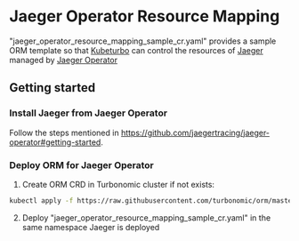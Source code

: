 # Jaeger Operator Resource Mapping

"jaeger_operator_resource_mapping_sample_cr.yaml" provides a sample ORM template so that [Kubeturbo](https://github.com/turbonomic/kubeturbo) can control the resources of [Jaeger](https://www.jaegertracing.io/) managed by [Jaeger Operator](https://github.com/jaegertracing/jaeger-operator)

## Getting started

### Install Jaeger from Jaeger Operator
Follow the steps mentioned in https://github.com/jaegertracing/jaeger-operator#getting-started.

### Deploy ORM for Jaeger Operator
1. Create ORM CRD in Turbonomic cluster if not exists:
```bash
kubectl apply -f https://raw.githubusercontent.com/turbonomic/orm/master/config/crd/bases/turbo_operator_resource_mapping_crd.yaml
```
2. Deploy "jaeger_operator_resource_mapping_sample_cr.yaml" in the same namespace Jaeger is deployed